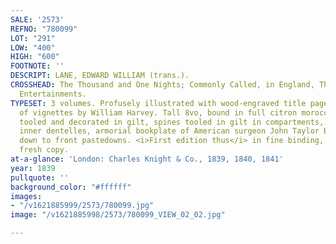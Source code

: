 ```yaml
---
SALE: '2573'
REFNO: "780099"
LOT: "291"
LOW: "400"
HIGH: "600"
FOOTNOTE: ''
DESCRIPT: LANE, EDWARD WILLIAM (trans.).
CROSSHEAD: The Thousand and One Nights; Commonly Called, in England, The Arabian Nights'
  Entertainments.
TYPESET: 3 volumes. Profusely illustrated with wood-engraved title pages and hundreds
  of vignettes by William Harvey. Tall 8vo, bound in full citron morocco by Riviere,
  tooled and decorated in gilt, spines tooled in gilt in compartments, all edges gilt;
  inner dentelles, armorial bookplate of American surgeon John Taylor Bottomley laid
  down to front pastedowns. <i>First edition thus</i> in fine binding, bright and
  fresh copy.
at-a-glance: 'London: Charles Knight & Co., 1839, 1840, 1841'
year: 1839
pullquote: ''
background_color: "#ffffff"
images:
- "/v1621885999/2573/780099.jpg"
image: "/v1621885998/2573/780099_VIEW_02_02.jpg"

---
```

